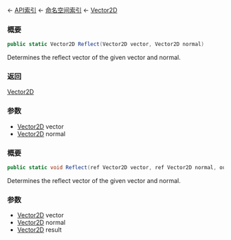 ← [API索引](Api-Index) ← [命名空间索引](Namespace-Index) ← [Vector2D](VRageMath.Vector2D)

### 概要

```csharp
public static Vector2D Reflect(Vector2D vector, Vector2D normal)
```

Determines the reflect vector of the given vector and normal.

### 返回

[Vector2D](VRageMath.Vector2D)

### 参数

* [Vector2D](VRageMath.Vector2D) vector
* [Vector2D](VRageMath.Vector2D) normal
### 概要

```csharp
public static void Reflect(ref Vector2D vector, ref Vector2D normal, out Vector2D result)
```

Determines the reflect vector of the given vector and normal.

### 参数

* [Vector2D](VRageMath.Vector2D) vector
* [Vector2D](VRageMath.Vector2D) normal
* [Vector2D](VRageMath.Vector2D) result
